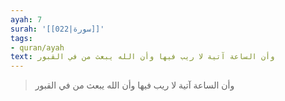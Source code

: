 ```yaml
---
ayah: 7
surah: '[[022|سورة]]'
tags:
- quran/ayah
text: وأن الساعة آتية لا ريب فيها وأن الله يبعث من في القبور
---
```

> وأن الساعة آتية لا ريب فيها وأن الله يبعث من في القبور
